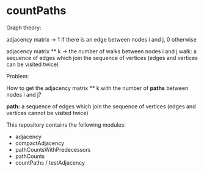 # countPaths

Graph theory:

adjacency matrix -> 1 if there is an edge between nodes i and j, 0 otherwise

adjacency matrix ** k -> the number of walks between nodes i and j
walk: a sequence of edges which join the sequence of vertices (edges and vertices can be visited twice)

Problem:

How to get the adjacency matrix ** k with the number of **paths** between nodes i and j?

**path:** a sequence of edges which join the sequence of vertices (edges and vertices cannot be visited twice)

This repository contains the following modules:
- adjacency
- compactAdjacency
- pathCountsWithPredecessors
- pathCounts
- countPaths / testAdjacency
